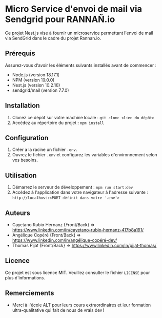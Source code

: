 # Micro Service d'envoi de mail via Sendgrid pour RANNAÑ.io

Ce projet Nest.js vise à fournir un microservice permettant l'envoi de mail via SendGrid dans le cadre du projet Rannan.io.

## Prérequis

Assurez-vous d'avoir les éléments suivants installés avant de commencer :

- Node.js (version 18.17.1)
- NPM (version 10.0.0)
- Nest.js (version 10.2.10)
- sendgrid/mail (version 7.7.0)

## Installation

1. Clonez ce dépôt sur votre machine locale :
```git clone <lien du dépôt>```
2. Accédez au répertoire du projet :
```npm install```

## Configuration

1. Créer a la racine un fichier `.env`.
2. Ouvrez le fichier `.env` et configurez les variables d'environnement selon vos besoins.

## Utilisation

1. Démarrez le serveur de développement :
```npm run start:dev```
2. Accédez à l'application dans votre navigateur à l'adresse suivante :
```http://localhost:<PORT définit dans votre '.env'>```

## Auteurs

- Cayetano Rubio Hernanz {Front/Back} => https://www.linkedin.com/in/cayetano-rubio-hernanz-417b8a191/
- Angélique Copéré  {Front/Back} => https://www.linkedin.com/in/angélique-copéré-dev/
- Thomas Pijat {Front/Back} => https://www.linkedin.com/in/pijat-thomas/

## Licence

Ce projet est sous licence MIT. Veuillez consulter le fichier `LICENSE` pour plus d'informations.

## Remerciements

- Merci à l'école ALT pour leurs cours extraordinaires et leur formation ultra-qualitative qui fait de nous de vrais dev !